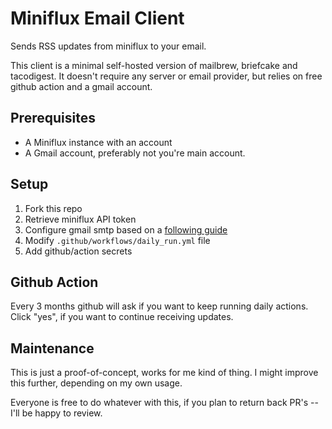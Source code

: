 # Miniflux Email Client
Sends RSS updates from miniflux to your email. 

This client is a minimal self-hosted version of mailbrew, briefcake and tacodigest. It doesn't require any server or email provider, but relies on free github action and a gmail account.

## Prerequisites
- A Miniflux instance with an account
- A Gmail account, preferably not you're main account.

## Setup
1. Fork this repo
2. Retrieve miniflux API token
3. Configure gmail smtp based on a [following guide](https://community.cloudflare.com/t/solved-how-to-use-gmail-smtp-to-send-from-an-email-address-which-uses-cloudflare-email-routing/382769/2)
4. Modify `.github/workflows/daily_run.yml` file
5. Add github/action secrets


## Github Action
Every 3 months github will ask if you want to keep running daily actions. Click "yes", if you want to continue receiving updates.

## Maintenance
This is just a proof-of-concept, works for me kind of thing. I might improve this further, depending on my own usage.

Everyone is free to do whatever with this, if you plan to return back PR's -- I'll be happy to review.
